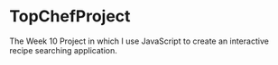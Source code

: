 # TopChefProject
The Week 10 Project in which I use JavaScript to create an interactive recipe searching application.
